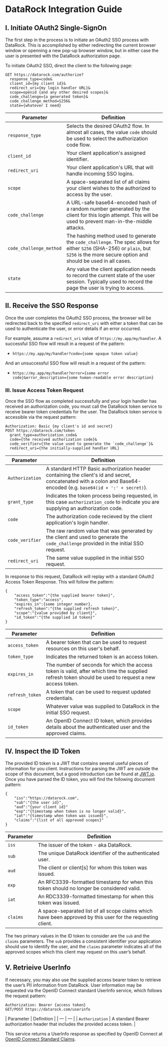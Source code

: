 # DataRock Integration Guide

## I. Initiate OAuth2 Single-SignOn
The first step in the process is to initiate an OAuth2 SSO process with DataRock.  This is accomplished by either redirecting the current browser window or openning a new pop-up browser window, but in either case the user is presented with the DataRock authorization page.

To initiate OAuth2 SSO, direct the client to the following page:
```
GET https://datarock.com/authorize?
  response_type=code&
  client_id={my client id}&
  redirect_uri={my login handler URL}&
  scope=openid {and any other desired scopes}&
  code_challenge={a generated token}&
  code_challenge_method=S256&
  state={whatever I need}
```
| Parameter | Definition |
|--|--|
| `response_type` | Selects the desired OAuth2 flow.  In almost all cases, the value `code` should be used to select the authorization code flow. |
| `client_id` | Your client application's assigned identifier. |
| `redirect_uri` | Your client application's URL that will handle incoming SSO logins. |
| `scope` | A space-separated list of all claims your client wishes to the authorized to access by the user. |
| `code_challenge` | A URL-safe base64-encoded hash of a random number generated by the client for this login attempt.  This will be used to prevent man-in-the-middle attacks. |
| `code_challenge_method` | The hashing method used to generate the `code_challenge`.  The spec allows for either `S256` (SHA-256) or `plain`, but `S256` is the more secure option and should be used in all cases. |
| `state` | Any value the client application needs to record the current state of the user session.  Typically used to record the page the user is trying to access. |

## II. Receive the SSO Response
Once the user completes the OAuth2 SSO process, the browser will be redirected back to the specified `redirect_uri` with either a token that can be used to authenticate the user, or error details if an error occurred.

For example, assume a `redirect_uri` value of `https://my.app/my/handler`.  A successful SSO flow will result in a request of the pattern:

* `https://my.app/my/handler?code={some opaque token value}`

And an unsuccessful SSO flow will result in a request of the pattern:

* `https://my.app/my/handler?error={some error code}&error_description={some human-readable error description}`

### III. Issue Access Token Request
Once the SSO flow as completed successfully and your login handler has received an authorization code, you must call the DataRock token service to receive bearer token credentials for the user.  The DataRock token service is accessible via the request pattern:

```
Authorization: Basic {my client's id and secret}
POST https://datarock.com/token
  grant_type=authorization_code&
  code={the received authorization code}&
  code_verifier={the value used to generate the `code_challenge`}&
  redirect_uri={the initially-supplied handler URL}
```
| Parameter | Definition |
|--|--|
| `Authorization` | A standard HTTP Basic authorization header containing the client's id and secret, concatenated with a colon and Base64-encoded (e.g. `base64(id + ':' + secret)`). |
| `grant_type` | Indicates the token process being requested, in this case `authorization_code` to indicate you are supplying an authorization code. |
| `code` | The authorization code recieved by the client application's login handler. |
| `code_verifier` | The raw random value that was generated by the client and used to generate the `code_challenge` provided in the initial SSO request. |
| `redirect_uri` | The same value supplied in the initial SSO request. |

In response to this request, DataRock will replay with a standard OAuth2 Access Token Response.  This will follow the pattern:

```
{
	"access_token":"{the supplied bearer token}",
	"token_type":"access",
	"expires_in":{some integer number},
	"refresh_token":"{the supplied refresh token}",
	"scope":"{value provided by client}",
	"id_token":"{the supplied id token}"
}
```
| Parameter | Definition |
| -- | -- |
| `access_token` | A bearer token that can be used to request resources on this user's behalf. |
| `token_type` | Indicates the returned token is an access token. |
| `expires_in` | The number of seconds for which the access token is valid, after which time the supplied refresh token should be used to request a new access token. |
| `refresh_token` | A token that can be used to request updated credentials. |
| `scope` | Whatever value was supplied to DataRock in the initial SSO request. |
| `id_token` | An OpenID Connect ID token, which provides details about the authenticated user and the approved claims. |

## IV. Inspect the ID Token
The provided ID token is a JWT that contains several useful pieces of information for you client.  Instructions for parsing the JWT are outside the scope of this document, but a good introduction can be found at [JWT.io](https://jwt.io/).  Once you have parsed the ID token, you will find the following document pattern:

```
{
	"iss":"https://datarock.com",
	"sub":"{the user id}",
	"aud":"{your client id}"
	"exp":"{timestamp when token is no longer valid}",
	"iat":"{timestamp when token was issued}",
	"claims":"{list of all approved scopes}"
}
```

| Parameter | Definition |
| -- | -- |
| `iss` | The issuer of the token - aka DataRock. |
| `sub` | The unique DataRock identifier of the authenticated user. |
| `aud` | The client or client[s] for whom this token was issued. |
| `exp` | An RFC3339-formatted timestamp for when this token should no longer be considered valid. |
| `iat` | An RDC3339-formatted timestamp for when this token was issued. |
| `claims` | A space-separated list of all scope claims which have been approved by this user for the requesting client. |

The two primary values in the ID token to consider are the `sub` and the `claims` parameters.  The `sub` provides a consistent identifier your application should use to identify the user, and the `claims` parameter indicates all of the approved scopes which this client may request on this user’s behalf.

## V. Retrieive UserInfo
If necessary, you may also use the supplied access bearer token to retrieve the user’s PII information from DataRock.  User information may be requested via the OpenID Connect standard UserInfo service, which follows the request pattern:

```
Authorization: Bearer {access token}
GET/POST https://datarock.com/userinfo
```

| Parameter | Definition |
| — | — |
| `Authorization` | A standard Bearer authorization header that includes the provided access token. |

This service returns a UserInfo response as specified by OpenID Connect at [OpenID Connect Standard Claims](https://openid.net/specs/openid-connect-core-1_0.html#StandardClaims).
